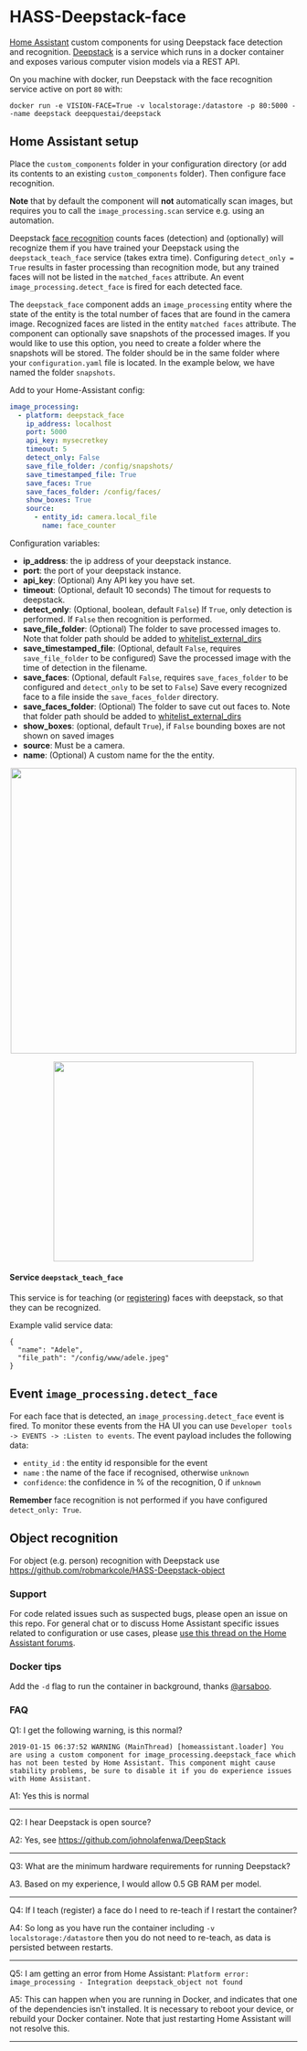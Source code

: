 # HASS-Deepstack-face
[Home Assistant](https://www.home-assistant.io/) custom components for using Deepstack face detection and recognition. [Deepstack](https://docs.deepstack.cc/) is a service which runs in a docker container and exposes various computer vision models via a REST API.

On you machine with docker, run Deepstack with the face recognition service active on port `80` with:
```
docker run -e VISION-FACE=True -v localstorage:/datastore -p 80:5000 --name deepstack deepquestai/deepstack
```

## Home Assistant setup
Place the `custom_components` folder in your configuration directory (or add its contents to an existing `custom_components` folder). Then configure face recognition.

**Note** that by default the component will **not** automatically scan images, but requires you to call the `image_processing.scan` service e.g. using an automation.

Deepstack [face recognition](https://docs.deepstack.cc/face-recognition/index.html) counts faces (detection) and (optionally) will recognize them if you have trained your Deepstack using the `deepstack_teach_face` service (takes extra time). Configuring `detect_only = True` results in faster processing than recognition mode, but any trained faces will not be listed in the `matched_faces` attribute. An event `image_processing.detect_face` is fired for each detected face.

The `deepstack_face` component adds an `image_processing` entity where the state of the entity is the total number of faces that are found in the camera image. Recognized faces are listed in the entity `matched faces` attribute. The component can optionally save snapshots of the processed images. If you would like to use this option, you need to create a folder where the snapshots will be stored. The folder should be in the same folder where your `configuration.yaml` file is located. In the example below, we have named the folder `snapshots`.

Add to your Home-Assistant config:
```yaml
image_processing:
  - platform: deepstack_face
    ip_address: localhost
    port: 5000
    api_key: mysecretkey
    timeout: 5
    detect_only: False
    save_file_folder: /config/snapshots/
    save_timestamped_file: True
    save_faces: True
    save_faces_folder: /config/faces/
    show_boxes: True
    source:
      - entity_id: camera.local_file
        name: face_counter
```
Configuration variables:
- **ip_address**: the ip address of your deepstack instance.
- **port**: the port of your deepstack instance.
- **api_key**: (Optional) Any API key you have set.
- **timeout**: (Optional, default 10 seconds) The timout for requests to deepstack.
- **detect_only**: (Optional, boolean, default `False`) If `True`, only detection is performed. If `False` then recognition is performed.
- **save_file_folder**: (Optional) The folder to save processed images to. Note that folder path should be added to [whitelist_external_dirs](https://www.home-assistant.io/docs/configuration/basic/)
- **save_timestamped_file**: (Optional, default `False`, requires `save_file_folder` to be configured) Save the processed image with the time of detection in the filename.
- **save_faces**: (Optional, default `False`, requires `save_faces_folder` to be configured and `detect_only` to be set to `False`) Save every recognized face to a file inside the `save_faces_folder` directory.
- **save_faces_folder**: (Optional) The folder to save cut out faces to. Note that folder path should be added to [whitelist_external_dirs](https://www.home-assistant.io/docs/configuration/basic/)
- **show_boxes**: (optional, default `True`), if `False` bounding boxes are not shown on saved images
- **source**: Must be a camera.
- **name**: (Optional) A custom name for the the entity.

<p align="center">
<img src="https://github.com/robmarkcole/HASS-Deepstack-face/blob/master/docs/face_usage.png" width="500">
</p>

<p align="center">
<img src="https://github.com/robmarkcole/HASS-Deepstack-face/blob/master/docs/face_detail.png" width="350">
</p>

#### Service `deepstack_teach_face`
This service is for teaching (or [registering](https://docs.deepstack.cc/face-recognition/index.html#face-registration)) faces with deepstack, so that they can be recognized.

Example valid service data:
```
{
  "name": "Adele",
  "file_path": "/config/www/adele.jpeg"
}
```

## Event `image_processing.detect_face`
For each face that is detected, an `image_processing.detect_face` event is fired. To monitor these events from the HA UI you can use `Developer tools -> EVENTS -> :Listen to events`. The event payload includes the following data:
- `entity_id` : the entity id responsible for the event
- `name` : the name of the face if recognised, otherwise `unknown`
- `confidence`: the confidence in % of the recognition, 0 if `unknown`

**Remember** face recognition is not performed if you have configured `detect_only: True`.

## Object recognition
For object (e.g. person) recognition with Deepstack use https://github.com/robmarkcole/HASS-Deepstack-object

### Support
For code related issues such as suspected bugs, please open an issue on this repo. For general chat or to discuss Home Assistant specific issues related to configuration or use cases, please [use this thread on the Home Assistant forums](https://community.home-assistant.io/t/face-and-person-detection-with-deepstack-local-and-free/92041).

### Docker tips
Add the `-d` flag to run the container in background, thanks [@arsaboo](https://github.com/arsaboo).

### FAQ
Q1: I get the following warning, is this normal?
```
2019-01-15 06:37:52 WARNING (MainThread) [homeassistant.loader] You are using a custom component for image_processing.deepstack_face which has not been tested by Home Assistant. This component might cause stability problems, be sure to disable it if you do experience issues with Home Assistant.
```
A1: Yes this is normal

------

Q2: I hear Deepstack is open source?

A2: Yes, see https://github.com/johnolafenwa/DeepStack

------

Q3: What are the minimum hardware requirements for running Deepstack?

A3. Based on my experience, I would allow 0.5 GB RAM per model.

------

Q4: If I teach (register) a face do I need to re-teach if I restart the container?

A4: So long as you have run the container including `-v localstorage:/datastore` then you do not need to re-teach, as data is persisted between restarts.

------

Q5: I am getting an error from Home Assistant: `Platform error: image_processing - Integration deepstack_object not found`

A5: This can happen when you are running in Docker, and indicates that one of the dependencies isn't installed. It is necessary to reboot your device, or rebuild your Docker container. Note that just restarting Home Assistant will not resolve this.

------